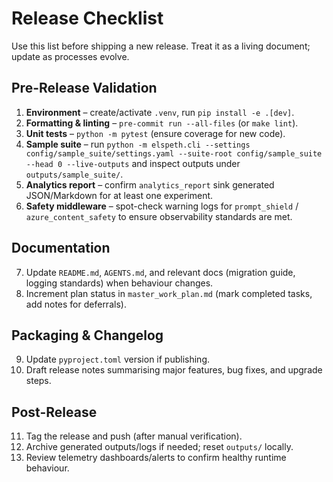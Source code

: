 # Release Checklist

Use this list before shipping a new release. Treat it as a living document;
update as processes evolve.

## Pre-Release Validation
1. **Environment** – create/activate `.venv`, run `pip install -e .[dev]`.
2. **Formatting & linting** – `pre-commit run --all-files` (or `make lint`).
3. **Unit tests** – `python -m pytest` (ensure coverage for new code).
4. **Sample suite** – run `python -m elspeth.cli --settings config/sample_suite/settings.yaml --suite-root config/sample_suite --head 0 --live-outputs` and inspect outputs under `outputs/sample_suite/`.
5. **Analytics report** – confirm `analytics_report` sink generated JSON/Markdown for at least one experiment.
6. **Safety middleware** – spot-check warning logs for `prompt_shield` / `azure_content_safety` to ensure observability standards are met.

## Documentation
7. Update `README.md`, `AGENTS.md`, and relevant docs (migration guide, logging standards) when behaviour changes.
8. Increment plan status in `master_work_plan.md` (mark completed tasks, add notes for deferrals).

## Packaging & Changelog
9. Update `pyproject.toml` version if publishing.
10. Draft release notes summarising major features, bug fixes, and upgrade steps.

## Post-Release
11. Tag the release and push (after manual verification).
12. Archive generated outputs/logs if needed; reset `outputs/` locally.
13. Review telemetry dashboards/alerts to confirm healthy runtime behaviour.
